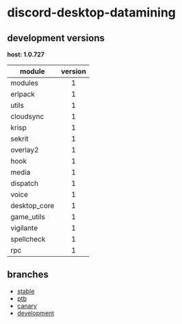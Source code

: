# discord-desktop-datamining

## development versions

**host: 1.0.727**

| module | version |
| ------ | :-----: |
| modules | 1 |
| erlpack | 1 |
| utils | 1 |
| cloudsync | 1 |
| krisp | 1 |
| sekrit | 1 |
| overlay2 | 1 |
| hook | 1 |
| media | 1 |
| dispatch | 1 |
| voice | 1 |
| desktop_core | 1 |
| game_utils | 1 |
| vigilante | 1 |
| spellcheck | 1 |
| rpc | 1 |

## branches

- [stable](https://github.com/OpenAsar/discord-desktop-datamining/tree/stable)
- [ptb](https://github.com/OpenAsar/discord-desktop-datamining/tree/ptb)
- [canary](https://github.com/OpenAsar/discord-desktop-datamining/tree/canary)
- [development](https://github.com/OpenAsar/discord-desktop-datamining/tree/development)